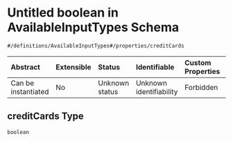 # Untitled boolean in AvailableInputTypes Schema

```txt
#/definitions/AvailableInputTypes#/properties/creditCards
```



| Abstract            | Extensible | Status         | Identifiable            | Custom Properties | Additional Properties | Access Restrictions | Defined In                                                                                                          |
| :------------------ | :--------- | :------------- | :---------------------- | :---------------- | :-------------------- | :------------------ | :------------------------------------------------------------------------------------------------------------------ |
| Can be instantiated | No         | Unknown status | Unknown identifiability | Forbidden         | Allowed               | none                | [schema.availableInputTypes.schema.json\*](../../out/schema.availableInputTypes.schema.json "open original schema") |

## creditCards Type

`boolean`
